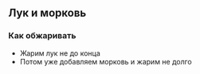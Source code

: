 ## Лук и морковь
### Как обжаривать
- Жарим лук не до конца
- Потом уже добавляем морковь и жарим не долго